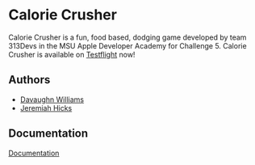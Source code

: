 
# Calorie Crusher

Calorie Crusher is a fun, food based, dodging game developed by team 313Devs in the MSU Apple Developer Academy for Challenge 5. Calorie Crusher is available on [Testflight]("https://testflight.apple.com/join/X2YKak6f") now! 

## Authors

- [Davaughn Williams](https://github.com/313rdWay)
- [Jeremiah Hicks](https://github.com/jhicks59)

## Documentation

[Documentation](CalorieCrusher%20Assets%3AImages/Game%20Design%20Document%20313Devs.pages)
